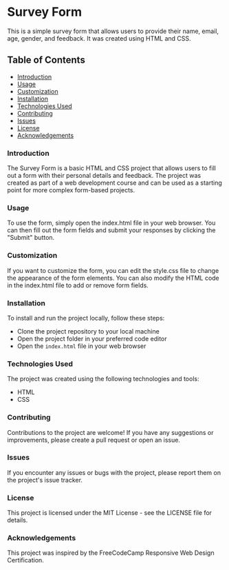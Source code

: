 
# Survey Form

This is a simple survey form that allows users to provide their name, email, age, gender, and feedback. It was created using HTML and CSS.

## Table of Contents
- [Introduction](https://github.com/manikandaraj-T-N/SurveyForm-HTML-CSS/blob/main/README.md#introduction)
- [Usage](https://github.com/manikandaraj-T-N/SurveyForm-HTML-CSS/blob/main/README.md#usage)
- [Customization](https://github.com/manikandaraj-T-N/SurveyForm-HTML-CSS/blob/main/README.md#customization)
- [Installation](https://github.com/manikandaraj-T-N/SurveyForm-HTML-CSS/blob/main/README.md#installation)
- [Technologies Used](https://github.com/manikandaraj-T-N/SurveyForm-HTML-CSS/blob/main/README.md#technologies-used)
- [Contributing](https://github.com/manikandaraj-T-N/SurveyForm-HTML-CSS/blob/main/README.md#contributing)
- [Issues](https://github.com/manikandaraj-T-N/SurveyForm-HTML-CSS/blob/main/README.md#issues)
- [License](https://github.com/manikandaraj-T-N/SurveyForm-HTML-CSS/blob/main/README.md#license)
- [Acknowledgements](https://github.com/manikandaraj-T-N/SurveyForm-HTML-CSS/blob/main/README.md#acknowledgements)

### Introduction
The Survey Form is a basic HTML and CSS project that allows users to fill out a form with their personal details and feedback. The project was created as part of a web development course and can be used as a starting point for more complex form-based projects.

### Usage
To use the form, simply open the index.html file in your web browser. You can then fill out the form fields and submit your responses by clicking the "Submit" button.

### Customization
If you want to customize the form, you can edit the style.css file to change the appearance of the form elements. You can also modify the HTML code in the index.html file to add or remove form fields.

### Installation
To install and run the project locally, follow these steps:

- Clone the project repository to your local machine
- Open the project folder in your preferred code editor
- Open the `index.html` file in your web browser

### Technologies Used
The project was created using the following technologies and tools:

- HTML
- CSS

### Contributing
Contributions to the project are welcome! If you have any suggestions or improvements, please create a pull request or open an issue.

### Issues
If you encounter any issues or bugs with the project, please report them on the project's issue tracker.

### License
This project is licensed under the MIT License - see the LICENSE file for details.

### Acknowledgements
This project was inspired by the FreeCodeCamp Responsive Web Design Certification. 


